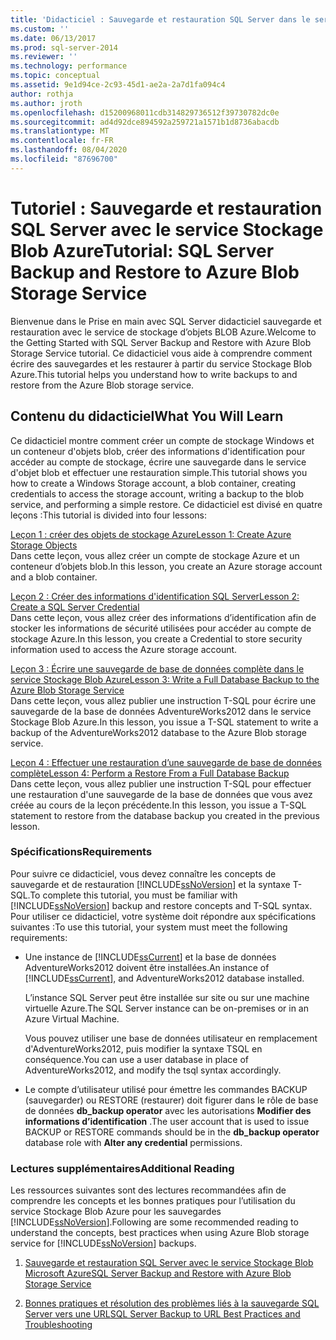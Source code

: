```yaml
---
title: 'Didacticiel : Sauvegarde et restauration SQL Server dans le service Stockage Blob Azure | Microsoft Docs'
ms.custom: ''
ms.date: 06/13/2017
ms.prod: sql-server-2014
ms.reviewer: ''
ms.technology: performance
ms.topic: conceptual
ms.assetid: 9e1d94ce-2c93-45d1-ae2a-2a7d1fa094c4
author: rothja
ms.author: jroth
ms.openlocfilehash: d15200968011cdb314829736512f39730782dc0e
ms.sourcegitcommit: ad4d92dce894592a259721a1571b1d8736abacdb
ms.translationtype: MT
ms.contentlocale: fr-FR
ms.lasthandoff: 08/04/2020
ms.locfileid: "87696700"
---
```

# <a name="tutorial-sql-server-backup-and-restore-to-azure-blob-storage-service"></a><span data-ttu-id="85a40-102">Tutoriel : Sauvegarde et restauration SQL Server avec le service Stockage Blob Azure</span><span class="sxs-lookup"><span data-stu-id="85a40-102">Tutorial: SQL Server Backup and Restore to Azure Blob Storage Service</span></span>
  <span data-ttu-id="85a40-103">Bienvenue dans le Prise en main avec SQL Server didacticiel sauvegarde et restauration avec le service de stockage d’objets BLOB Azure.</span><span class="sxs-lookup"><span data-stu-id="85a40-103">Welcome to the Getting Started with SQL Server Backup and Restore with Azure Blob Storage Service tutorial.</span></span> <span data-ttu-id="85a40-104">Ce didacticiel vous aide à comprendre comment écrire des sauvegardes et les restaurer à partir du service Stockage Blob Azure.</span><span class="sxs-lookup"><span data-stu-id="85a40-104">This tutorial helps you understand how to write backups to and restore from the Azure Blob storage service.</span></span>  
  
## <a name="what-you-will-learn"></a><span data-ttu-id="85a40-105">Contenu du didacticiel</span><span class="sxs-lookup"><span data-stu-id="85a40-105">What You Will Learn</span></span>  
 <span data-ttu-id="85a40-106">Ce didacticiel montre comment créer un compte de stockage Windows et un conteneur d'objets blob, créer des informations d'identification pour accéder au compte de stockage, écrire une sauvegarde dans le service d'objet blob et effectuer une restauration simple.</span><span class="sxs-lookup"><span data-stu-id="85a40-106">This tutorial shows you how to create a Windows Storage account, a blob container, creating credentials to access the storage account, writing a backup to the blob service, and performing a simple restore.</span></span> <span data-ttu-id="85a40-107">Ce didacticiel est divisé en quatre leçons :</span><span class="sxs-lookup"><span data-stu-id="85a40-107">This tutorial is divided into four lessons:</span></span>  
  
 [<span data-ttu-id="85a40-108">Leçon 1 : créer des objets de stockage Azure</span><span class="sxs-lookup"><span data-stu-id="85a40-108">Lesson 1: Create Azure Storage Objects</span></span>](../tutorials/lesson-1-create-windows-azure-storage-objects.md)  
 <span data-ttu-id="85a40-109">Dans cette leçon, vous allez créer un compte de stockage Azure et un conteneur d’objets blob.</span><span class="sxs-lookup"><span data-stu-id="85a40-109">In this lesson, you create an Azure storage account and a blob container.</span></span>  
  
 [<span data-ttu-id="85a40-110">Leçon 2 : Créer des informations d'identification SQL Server</span><span class="sxs-lookup"><span data-stu-id="85a40-110">Lesson 2: Create a SQL Server Credential</span></span>](../tutorials/lesson-2-create-a-sql-server-credential.md)  
 <span data-ttu-id="85a40-111">Dans cette leçon, vous allez créer des informations d’identification afin de stocker les informations de sécurité utilisées pour accéder au compte de stockage Azure.</span><span class="sxs-lookup"><span data-stu-id="85a40-111">In this lesson, you create a Credential to store security information used to access the Azure storage account.</span></span>  
  
 [<span data-ttu-id="85a40-112">Leçon 3 : Écrire une sauvegarde de base de données complète dans le service Stockage Blob Azure</span><span class="sxs-lookup"><span data-stu-id="85a40-112">Lesson 3: Write a Full Database Backup to the Azure Blob Storage Service</span></span>](../tutorials/lesson-3-write-a-full-database-backup-to-the-windows-azure-blob-storage-service.md)  
 <span data-ttu-id="85a40-113">Dans cette leçon, vous allez publier une instruction T-SQL pour écrire une sauvegarde de la base de données AdventureWorks2012 dans le service Stockage Blob Azure.</span><span class="sxs-lookup"><span data-stu-id="85a40-113">In this lesson, you issue a T-SQL statement to write a backup of the AdventureWorks2012 database to the Azure Blob storage service.</span></span>  
  
 [<span data-ttu-id="85a40-114">Leçon 4 : Effectuer une restauration d’une sauvegarde de base de données complète</span><span class="sxs-lookup"><span data-stu-id="85a40-114">Lesson 4: Perform a Restore From a Full Database Backup</span></span>](../tutorials/lesson-4-perform-a-restore-from-a-full-database-backup.md)  
 <span data-ttu-id="85a40-115">Dans cette leçon, vous allez publier une instruction T-SQL pour effectuer une restauration d'une sauvegarde de la base de données que vous avez créée au cours de la leçon précédente.</span><span class="sxs-lookup"><span data-stu-id="85a40-115">In this lesson, you issue a T-SQL statement to restore from the database backup you created in the previous lesson.</span></span>  
  
### <a name="requirements"></a><span data-ttu-id="85a40-116">Spécifications</span><span class="sxs-lookup"><span data-stu-id="85a40-116">Requirements</span></span>  
 <span data-ttu-id="85a40-117">Pour suivre ce didacticiel, vous devez connaître les concepts de sauvegarde et de restauration [!INCLUDE[ssNoVersion](../includes/ssnoversion-md.md)] et la syntaxe T-SQL.</span><span class="sxs-lookup"><span data-stu-id="85a40-117">To complete this tutorial, you must be familiar with [!INCLUDE[ssNoVersion](../includes/ssnoversion-md.md)] backup and restore concepts and T-SQL syntax.</span></span> <span data-ttu-id="85a40-118">Pour utiliser ce didacticiel, votre système doit répondre aux spécifications suivantes :</span><span class="sxs-lookup"><span data-stu-id="85a40-118">To use this tutorial, your system must meet the following requirements:</span></span>  
  
-   <span data-ttu-id="85a40-119">Une instance de [!INCLUDE[ssCurrent](../includes/sscurrent-md.md)] et la base de données AdventureWorks2012 doivent être installées.</span><span class="sxs-lookup"><span data-stu-id="85a40-119">An instance of [!INCLUDE[ssCurrent](../includes/sscurrent-md.md)], and AdventureWorks2012 database installed.</span></span>  
  
     <span data-ttu-id="85a40-120">L’instance SQL Server peut être installée sur site ou sur une machine virtuelle Azure.</span><span class="sxs-lookup"><span data-stu-id="85a40-120">The SQL Server instance can be on-premises or in an Azure Virtual Machine.</span></span>  
  
     <span data-ttu-id="85a40-121">Vous pouvez utiliser une base de données utilisateur en remplacement d'AdventureWorks2012, puis modifier la syntaxe TSQL en conséquence.</span><span class="sxs-lookup"><span data-stu-id="85a40-121">You can use a user database in place of AdventureWorks2012, and modify the tsql syntax accordingly.</span></span>  
  
-   <span data-ttu-id="85a40-122">Le compte d’utilisateur utilisé pour émettre les commandes BACKUP (sauvegarder) ou RESTORE (restaurer) doit figurer dans le rôle de base de données **db_backup operator** avec les autorisations **Modifier des informations d’identification** .</span><span class="sxs-lookup"><span data-stu-id="85a40-122">The user account that is used to issue BACKUP or RESTORE commands should be in the **db_backup operator** database role with **Alter any credential** permissions.</span></span>  
  
### <a name="additional-reading"></a><span data-ttu-id="85a40-123">Lectures supplémentaires</span><span class="sxs-lookup"><span data-stu-id="85a40-123">Additional Reading</span></span>  
 <span data-ttu-id="85a40-124">Les ressources suivantes sont des lectures recommandées afin de comprendre les concepts et les bonnes pratiques pour l’utilisation du service Stockage Blob Azure pour les sauvegardes [!INCLUDE[ssNoVersion](../includes/ssnoversion-md.md)].</span><span class="sxs-lookup"><span data-stu-id="85a40-124">Following are some recommended reading to understand the concepts, best practices when using Azure Blob storage service for [!INCLUDE[ssNoVersion](../includes/ssnoversion-md.md)] backups.</span></span>  
  
1.  [<span data-ttu-id="85a40-125">Sauvegarde et restauration SQL Server avec le service Stockage Blob Microsoft Azure</span><span class="sxs-lookup"><span data-stu-id="85a40-125">SQL Server Backup and Restore with Azure Blob Storage Service</span></span>](backup-restore/sql-server-backup-and-restore-with-microsoft-azure-blob-storage-service.md)  
  
2.  [<span data-ttu-id="85a40-126">Bonnes pratiques et résolution des problèmes liés à la sauvegarde SQL Server vers une URL</span><span class="sxs-lookup"><span data-stu-id="85a40-126">SQL Server Backup to URL Best Practices and Troubleshooting</span></span>](backup-restore/sql-server-backup-to-url-best-practices-and-troubleshooting.md)  
  
  
